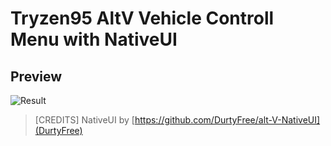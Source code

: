 # Tryzen95 AltV Vehicle Controll Menu with NativeUI


## Preview
![Result](https://i.imgur.com/Kjgwn2j.jpeg)

> [CREDITS]
> NativeUI by [https://github.com/DurtyFree/alt-V-NativeUI](DurtyFree)
